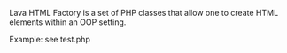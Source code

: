Lava HTML Factory is a set of PHP classes that allow one to create 
HTML elements within an OOP setting. 

Example: see test.php


